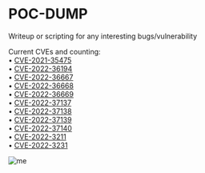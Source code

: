 # POC-DUMP
Writeup or scripting for any interesting bugs/vulnerability

Current CVEs and counting:
<br>• <a href="https://github.com/saitamang/POC-DUMP/tree/main/SAS/Environment%20Manager">CVE-2021-35475</a>
<br>• <a href="https://github.com/saitamang/POC-DUMP/tree/main/Centreon">CVE-2022-36194</a>
<br>• <a href="https://github.com/saitamang/POC-DUMP/tree/main/Garage%20Management%20System">CVE-2022-36667</a>
<br>• <a href="https://github.com/saitamang/POC-DUMP/tree/main/Garage%20Management%20System">CVE-2022-36668</a>
<br>• <a href="https://github.com/saitamang/POC-DUMP/tree/main/Hospital%20Information%20System">CVE-2022-36669</a>
<br>• <a href="https://github.com/saitamang/POC-DUMP/tree/main/PayMoney">CVE-2022-37137</a>
<br>• <a href="https://github.com/saitamang/POC-DUMP/blob/main/Loan%20Management%20System/README.md">CVE-2022-37138</a>
<br>• <a href="https://github.com/saitamang/POC-DUMP/blob/main/Loan%20Management%20System/README.md">CVE-2022-37139</a>
<br>• <a href="https://github.com/saitamang/POC-DUMP/tree/main/PayMoney">CVE-2022-37140</a>
<br>• <a href="https://github.com/saitamang/POC-DUMP/blob/main/Pimcore/README.md">CVE-2022-3211</a>
<br>• <a href="https://github.com/saitamang/POC-DUMP/tree/main/librenms">CVE-2022-3231</a>

<img src="https://www.hackthebox.eu/storage/avatars/712990507bcd9118705f55ffbf24554a.png" title="me">
